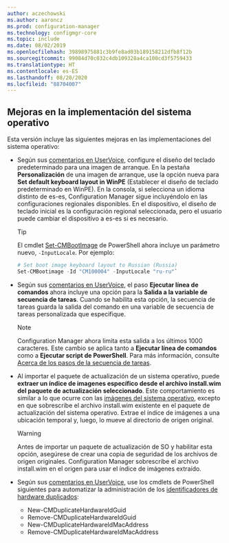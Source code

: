 ```yaml
---
author: aczechowski
ms.author: aaroncz
ms.prod: configuration-manager
ms.technology: configmgr-core
ms.topic: include
ms.date: 08/02/2019
ms.openlocfilehash: 39898975881c3b9fe8ad03b189158212dfb8f12b
ms.sourcegitcommit: 99084d70c032c4db109328a4ca100cd3f5759433
ms.translationtype: HT
ms.contentlocale: es-ES
ms.lasthandoff: 08/20/2020
ms.locfileid: "88704007"
---
```

## <a name="improvements-to-os-deployment"></a><a name="bkmk_osd"></a> Mejoras en la implementación del sistema operativo

Esta versión incluye las siguientes mejoras en las implementaciones del sistema operativo:

- Según sus [comentarios en UserVoice](https://configurationmanager.uservoice.com/forums/300492-ideas/suggestions/35370691-ability-to-specify-the-keyboard-layout-in-the-boot), configure el diseño del teclado predeterminado para una imagen de arranque. En la pestaña **Personalización** de una imagen de arranque, use la opción nueva para **Set default keyboard layout in WinPE** (Establecer el diseño de teclado predeterminado en WinPE). En la consola, si selecciona un idioma distinto de es-es, Configuration Manager sigue incluyéndolo en las configuraciones regionales disponibles. En el dispositivo, el diseño de teclado inicial es la configuración regional seleccionada, pero el usuario puede cambiar el dispositivo a es-es si es necesario.<!-- 4910348 -->

    > [!Tip]
    > El cmdlet [Set-CMBootImage](/powershell/module/configurationmanager/set-cmbootimage?view=sccm-ps) de PowerShell ahora incluye un parámetro nuevo, `-InputLocale`. Por ejemplo:
    >
    > ```PowerShell
    > # Set boot image keyboard layout to Russian (Russia)
    > Set-CMBootimage -Id "CM100004" -InputLocale "ru-ru"`
    > ```

- Según sus [comentarios en UserVoice](https://configurationmanager.uservoice.com/forums/300492-ideas/suggestions/37927843-store-output-of-run-command-line-to-tsenv-with-ru), el paso **Ejecutar línea de comandos** ahora incluye una opción para la **Salida a la variable de secuencia de tareas**. Cuando se habilita esta opción, la secuencia de tareas guarda la salida del comando en una variable de secuencia de tareas personalizada que especifique.<!-- 4798352  -->

    > [!Note]  
    > Configuration Manager ahora limita esta salida a los últimos 1000 caracteres. Este cambio se aplica tanto a **Ejecutar línea de comandos** como a **Ejecutar script de PowerShell**. Para más información, consulte [Acerca de los pasos de la secuencia de tareas](../../../../../osd/understand/task-sequence-steps.md).

- Al importar el paquete de actualización de un sistema operativo, puede **extraer un índice de imagenes específico desde el archivo install.wim del paquete de actualización seleccionado**. Este comportamiento es similar a lo que ocurre con las [imágenes del sistema operativo](../../../../../osd/get-started/manage-operating-system-images.md#BKMK_AddOSImages), excepto en que sobrescribe el archivo install.wim existente en el paquete de actualización del sistema operativo. Extrae el índice de imágenes a una ubicación temporal y, luego, lo mueve al directorio de origen original.<!-- 4931110 -->

    > [!Warning]  
    > Antes de importar un paquete de actualización de SO y habilitar esta opción, asegúrese de crear una copia de seguridad de los archivos de origen originales. Configuration Manager sobrescribe el archivo install.wim en el origen para usar el índice de imágenes extraído.

- Según sus [comentarios en UserVoice](https://configurationmanager.uservoice.com/forums/300492-ideas/suggestions/18509686-create-a-powershell-cmdlet-too-add-edit-remove-dup), use los cmdlets de PowerShell siguientes para automatizar la administración de los [identificadores de hardware duplicados](../../../../../osd/deploy-use/use-pxe-to-deploy-windows-over-the-network.md#manage-duplicate-hardware-identifiers):<!-- 4852819 -->
    - New-CMDuplicateHardwareIdGuid
    - Remove-CMDuplicateHardwareIdGuid
    - New-CMDuplicateHardwareIdMacAddress
    - Remove-CMDuplicateHardwareIdMacAddress